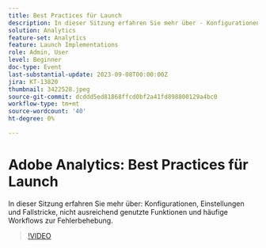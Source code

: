 ```yaml
---
title: Best Practices für Launch
description: In dieser Sitzung erfahren Sie mehr über - Konfigurationen, Einstellungen und Fallstricke, nicht ausreichend genutzte Funktionen und häufige Problembehebungs-Workflows.
solution: Analytics
feature-set: Analytics
feature: Launch Implementations
role: Admin, User
level: Beginner
doc-type: Event
last-substantial-update: 2023-09-08T00:00:00Z
jira: KT-13820
thumbnail: 3422528.jpeg
source-git-commit: dcddd5ed81868ffcd0bf2a41fd898800129a4bc0
workflow-type: tm+mt
source-wordcount: '40'
ht-degree: 0%

---
```



# Adobe Analytics: Best Practices für Launch

In dieser Sitzung erfahren Sie mehr über: Konfigurationen, Einstellungen und Fallstricke, nicht ausreichend genutzte Funktionen und häufige Workflows zur Fehlerbehebung.

>[!VIDEO](https://video.tv.adobe.com/v/3422528/?learn=on)
